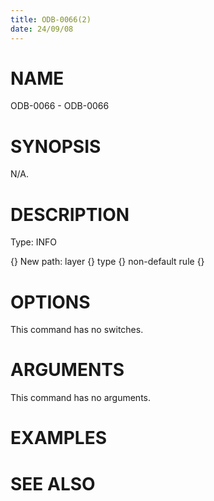 ```yaml
---
title: ODB-0066(2)
date: 24/09/08
---
```


# NAME

ODB-0066 - ODB-0066

# SYNOPSIS

N/A.

# DESCRIPTION

Type: INFO

{} New path: layer {} type {} non-default rule {}

# OPTIONS

This command has no switches.

# ARGUMENTS

This command has no arguments.

# EXAMPLES

# SEE ALSO
